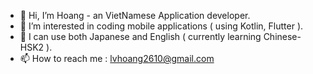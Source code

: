 - 👋 Hi, I’m Hoang - an VietNamese Application developer.
- 👀 I’m interested in coding mobile applications ( using Kotlin, Flutter ).
- 🌱 I can use both Japanese and English ( currently learning Chinese- HSK2 ).
- 📫 How to reach me : lvhoang2610@gmail.com
